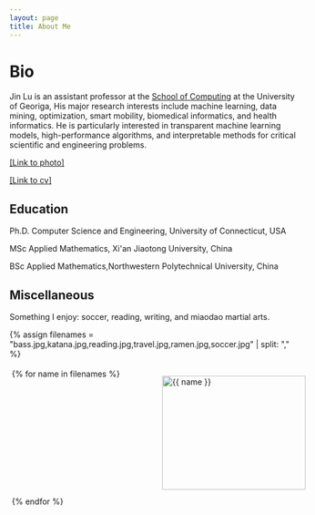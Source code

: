 ```yaml
---
layout: page
title: About Me
---
```


# Bio
Jin Lu is an assistant professor at the [School of Computing](https://www.cs.uga.edu/) at the University of Georiga, His major research interests include machine learning, data mining, optimization, smart mobility, biomedical informatics, and health informatics. He is particularly interested in transparent machine learning models, high-performance algorithms, and interpretable methods for critical scientific and engineering problems. 

<!-- He is a 2020 Siebel Scholar and received an honorable mention for his thesis on the robustness of deep networks to adversarial examples at Carnegie Mellon University advised by Zico Kolter. Prior to joining UPenn, he was a postdoc at CSAIL MIT advised by Aleksander Madry.  -->

<a href="https://jinlucs.github.io/assets/img/photo_small_Jin.jpg">[Link to photo]</a>

<a href="https://jinlucs.github.io/assets/files/cv.pdf">[Link to cv]</a>


<style type="text/css">
   /*! div style */
  .image-gallery {
    width: 100%;
    display: grid;
    grid-template-columns: repeat(auto-fill,minmax(200px, 1fr));
    justify-content: center;
    padding: 4px;
  }

  .box {
      flex-basis: 25%;
      width: 100%;
      padding: 10px;
      margin: 2px;
  }

  .img-gallery {
	width: 100%;
  height: 200px;
	object-fit: cover;
  transform: scale(1);
  transition: all 0.3s ease-in-out;
  }
  .img-gallery:hover {
    transform: scale(1.05);
  }
</style>

## Education
Ph.D. Computer Science and Engineering, University of Connecticut, USA

MSc Applied Mathematics, Xi'an Jiaotong University, China

BSc Applied Mathematics,Northwestern Polytechnical University, China

## Miscellaneous

Something I enjoy: soccer, reading, writing, and miaodao martial arts.

{% assign filenames = "bass.jpg,katana.jpg,reading.jpg,travel.jpg,ramen.jpg,soccer.jpg" | split: "," %}
<div class ="image-gallery">
{% for name in filenames %}
    <div class="box">
    <a href="{{ site.url }}{{ site.baseurl }}/assets/img/cat/full/{{ name }}">
      <img src="{{ site.url }}{{ site.baseurl }}/assets/img/cat/thumbs/{{ name }}" alt="{{ name }}"  class="img-gallery" />
     </a>
    </div>
 {% endfor %}
</div>

